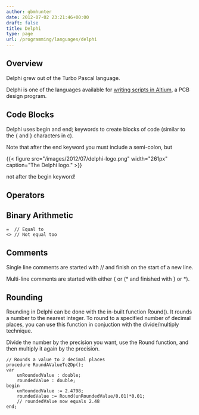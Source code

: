 ```yaml
---
author: gbmhunter
date: 2012-07-02 23:21:46+00:00
draft: false
title: Delphi
type: page
url: /programming/languages/delphi
---
```


## Overview

Delphi grew out of the Turbo Pascal language.

Delphi is one of the languages available for [writing scripts in Altium](/electronics/other/altium/altium-scripting-and-using-the-api), a PCB design program.

## Code Blocks

Delphi uses begin and end; keywords to create blocks of code (similar to the { and } characters in c).

Note that after the end keyword you must include a semi-colon, but

{{< figure src="/images/2012/07/delphi-logo.png" width="261px" caption="The Delphi logo."  >}}

not after the begin keyword!

## Operators

## Binary Arithmetic

```delphi    
=  // Equal to
<> // Not equal too
```

## Comments

Single line comments are started with // and finish on the start of a new line.

Multi-line comments are started with either { or (* and finished with } or *).

## Rounding

Rounding in Delphi can be done with the in-built function Round(). It rounds a number to the nearest integer. To round to a specified number of decimal places, you can use this function in conjuction with the divide/multiply technique.

Divide the number by the precision you want, use the Round function, and then multiply it again by the precision.

```delphi    
// Rounds a value to 2 decimal places
procedure RoundAValueTo2Dp();
var
    unRoundedValue : double;
    roundedValue : double;
begin
    unRoundedValue := 2.4798;
    roundedValue := Round(unRoundedValue/0.01)*0.01;
    // roundedValue now equals 2.48
end;
```